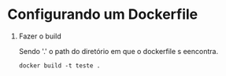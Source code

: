 # Configurando um Dockerfile

1. Fazer o build 

    Sendo '.' o path do diretório em que o dockerfile s eencontra.
    ```
    docker build -t teste .
    ```